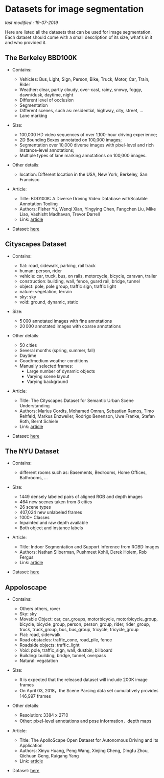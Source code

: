 # Datasets for image segmentation

_last modified : 19-07-2019_

Here are listed all the datasets that can be used for image segmentation. Each dataset should come with a small description of its size, what's in it and who provided it.

## The Berkeley BBD100K

- Contains:
    - Vehicles: Bus, Light, Sign, Person, Bike, Truck, Motor, Car, Train, Rider
    - Weather: clear, partly cloudy, over-cast, rainy, snowy, foggy, dawn/dusk, daytime, night
    - Different level of occlusion
    - Segmentation
    - Different scenes, such as: residential, highway, city, street, ...
    - Lane marking

- Size:
    - 100,000 HD video sequences of over 1,100-hour driving experience;
    - 2D Bounding Boxes annotated on 100,000 images;
    - Segmentation over 10,000 diverse images with pixel-level and rich instance-level annotations;
    - Multiple types of lane marking annotations on 100,000 images.

- Other details:
    - location: Different location in the USA, New York, Berkeley, San Francisco

- Article:
    - Title: BDD100K: A Diverse Driving Video Database withScalable Annotation Tooling
    - Authors: Fisher Yu, Wenqi Xian, Yingying Chen, Fangchen Liu, Mike Liao, Vashisht Madhavan, Trevor Darrell
    - Link: [article](https://arxiv.org/pdf/1805.04687.pdf)

- Dataset: [here](http://bdd-data.berkeley.edu/)

## Cityscapes Dataset

- Contains:
    - flat:	road, sidewalk, parking, rail track
    - human: person, rider
    - vehicle: car, truck, bus, on rails, motorcycle, bicycle, caravan, trailer
    - construction:	building, wall, fence, guard rail, bridge, tunnel
    - object: pole, pole group, traffic sign, traffic light
    - nature: vegetation, terrain
    - sky: sky
    - void: ground, dynamic, static

- Size:
    - 5 000 annotated images with fine annotations
    - 20 000 annotated images with coarse annotations

- Other details:
    - 50 cities
    - Several months (spring, summer, fall)
    - Daytime
    - Good/medium weather conditions
    - Manually selected frames:
        - Large number of dynamic objects
        - Varying scene layout
        - Varying background


- Article:
    - Title: The Cityscapes Dataset for Semantic Urban Scene Understanding
    - Authors: Marius Cordts, Mohamed Omran, Sebastian Ramos, Timo Rehfeld, Markus Enzweiler, Rodrigo Benenson, Uwe Franke, Stefan Roth, Bernt Schiele
    - Link: [article](https://arxiv.org/pdf/1604.01685.pdf)

- Dataset: [here](https://www.cityscapes-dataset.com/)

## The NYU Dataset

- Contains:
    - different rooms such as: Basements, Bedrooms, Home Offices, Bathrooms, ...

- Size:
    - 1449 densely labeled pairs of aligned RGB and depth images
    - 464 new scenes taken from 3 cities
    - 26 scene types
    - 407,024 new unlabeled frames
    - 1000+ Classes
    - Inpainted and raw depth available
    - Both object and instance labels

- Article:
    - Title: Indoor Segmentation and Support Inference from RGBD Images
    - Authors: Nathan Silberman, Pushmeet Kohli, Derek Hoiem, Rob Fergus
    - Link: [article](https://cs.nyu.edu/~silberman/papers/indoor_seg_support.pdf)

- Dataset: [here](https://cs.nyu.edu/~silberman/datasets/nyu_depth_v2.html)

## Appoloscape

- Contains:
	- Others others, rover
    - Sky: sky
    - Movable Object: car, car_groups, motorbicycle, motorbicycle_group, bicycle, bicycle_group, person, person_group, rider, rider_group, truck, truck_group, bus, bus_group, tricycle, tricycle_group
    - Flat: road, siderwalk
    - Road obstacles: traffic_cone, road_pile, fence
    - Roadside objects: traffic_light
    - Void: pole, traffic_sign, wall, dustbin, billboard
    - Building: building, bridge, tunnel, overpass
    - Natural: vegatation

- Size:
    - It is expected that the released dataset will include 200K image frames
    - On April 03, 2018，the Scene Parsing data set cumulatively provides 146,997 frames

- Other details:
    - Resolution: 3384 x 2710
    - Other: pixel-level annotations and pose information，depth maps

- Article:
    - Title: The ApolloScape Open Dataset for Autonomous Driving and its Application
    - Authors: Xinyu Huang, Peng Wang, Xinjing Cheng, Dingfu Zhou, Qichuan Geng, Ruigang Yang
    - Link: [article](https://arxiv.org/abs/1803.06184)

- Dataset: [here](http://apolloscape.auto/index.html)
